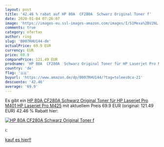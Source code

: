 ```yaml
---
layout: post
title: '42.46 % rabat auf HP 80A  CF280A  Schwarz Original Toner f'
date: 2020-01-04 07:26:07
image: 'https://images-eu.ssl-images-amazon.com/images/I/51Mexa%2BV2NL._SL200_.jpg'
comments: true
category: ofertas
author: ring
slug: 'B007RHU144-de'
actualPrice: 69.9 EUR
currency: EUR
price: 69.9
comparePrice: 121.49 EUR
prodname: 'HP 80A  CF280A  Schwarz Original Toner für HP Laserjet Pro M401  HP Laserjet Pro M425'
country: 'de'
flag: '🇩🇪'
buyurl: 'https://www.amazon.de/dp/B007RHU144/?tag=tolees0ca-21'
descuento: '42.46'
average: '69.9'
---
```


Es gibt ein [HP 80A  CF280A  Schwarz Original Toner für HP Laserjet Pro M401  HP Laserjet Pro M425](https://www.amazon.de/dp/B007RHU144/?tag=tolees0ca-21) mit aktuellem Preis 69.9 EUR (original: 121.49 EUR) 42.46 % Rabatt hier:

[![HP 80A  CF280A  Schwarz Original Toner f](https://images-eu.ssl-images-amazon.com/images/I/51Mexa%2BV2NL._SL200_.jpg)](https://www.amazon.de/dp/B007RHU144/?tag=tolees0ca-21)

ℹ️:


[kauf es hier!!](https://www.amazon.de/dp/B007RHU144/?tag=tolees0ca-21)
